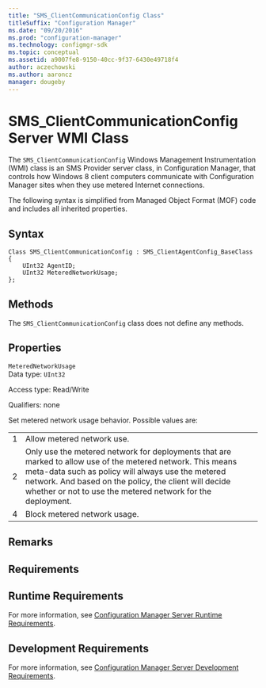 ```yaml
---
title: "SMS_ClientCommunicationConfig Class"
titleSuffix: "Configuration Manager"
ms.date: "09/20/2016"
ms.prod: "configuration-manager"
ms.technology: configmgr-sdk
ms.topic: conceptual
ms.assetid: a9007fe8-9150-40cc-9f37-6430e49718f4
author: aczechowski
ms.author: aaroncz
manager: dougeby
---
```

# SMS_ClientCommunicationConfig Server WMI Class
The `SMS_ClientCommunicationConfig` Windows Management Instrumentation (WMI) class is an SMS Provider server class, in Configuration Manager, that controls how Windows 8 client computers communicate with Configuration Manager sites when they use metered Internet connections.  

 The following syntax is simplified from Managed Object Format (MOF) code and includes all inherited properties.  

## Syntax  

```  
Class SMS_ClientCommunicationConfig : SMS_ClientAgentConfig_BaseClass  
{  
    UInt32 AgentID;  
    UInt32 MeteredNetworkUsage;  
};  
```  

## Methods  
 The `SMS_ClientCommunicationConfig` class does not define any methods.  

## Properties  
 `MeteredNetworkUsage`  
 Data type: `UInt32`  

 Access type: Read/Write  

 Qualifiers: none  

 Set metered network usage behavior. Possible values are:  

|||  
|-|-|  
|1|Allow metered network use.|  
|2|Only use the metered network for deployments that are marked to allow use of the metered network. This means meta-data such as policy will always use the metered network. And based on the policy, the client will decide whether or not to use the metered network for the deployment.|  
|4|Block metered network usage.|  

## Remarks  

## Requirements  

## Runtime Requirements  
 For more information, see [Configuration Manager Server Runtime Requirements](../../../../../develop/core/reqs/server-runtime-requirements.md).  

## Development Requirements  
 For more information, see [Configuration Manager Server Development Requirements](../../../../../develop/core/reqs/server-development-requirements.md).
